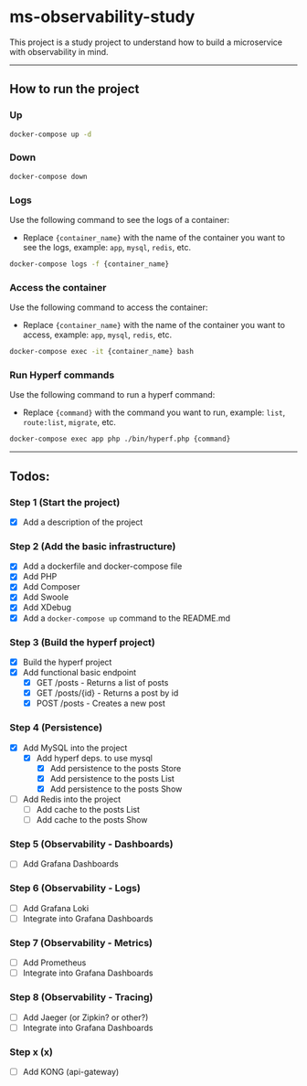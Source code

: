 # ms-observability-study

This project is a study project to understand how to build a microservice with observability in mind.

---

## How to run the project

### Up
```bash
docker-compose up -d
```

### Down
```bash
docker-compose down
```

### Logs
Use the following command to see the logs of a container:
- Replace `{container_name}` with the name of the container you want to see the logs, example: `app`, `mysql`, `redis`, etc.
```bash
docker-compose logs -f {container_name}
```

### Access the container
Use the following command to access the container:
- Replace `{container_name}` with the name of the container you want to access, example: `app`, `mysql`, `redis`, etc.
```bash
docker-compose exec -it {container_name} bash
```

### Run Hyperf commands
Use the following command to run a hyperf command:
- Replace `{command}` with the command you want to run, example: `list`, `route:list`, `migrate`, etc.
```bash
docker-compose exec app php ./bin/hyperf.php {command}
```

---

## Todos:

### Step 1 (Start the project)
- [x] Add a description of the project

### Step 2 (Add the basic infrastructure)
- [X] Add a dockerfile and docker-compose file
- [X] Add PHP
- [X] Add Composer
- [X] Add Swoole
- [X] Add XDebug
- [X] Add a `docker-compose up` command to the README.md

### Step 3 (Build the hyperf project)
- [X] Build the hyperf project
- [X] Add functional basic endpoint
  - [X] GET /posts - Returns a list of posts
  - [X] GET /posts/{id} - Returns a post by id
  - [X] POST /posts - Creates a new post

### Step 4 (Persistence)
- [X] Add MySQL into the project
  - [X] Add hyperf deps. to use mysql
    - [X] Add persistence to the posts Store
    - [X] Add persistence to the posts List
    - [X] Add persistence to the posts Show
- [ ] Add Redis into the project
  - [ ] Add cache to the posts List
  - [ ] Add cache to the posts Show

### Step 5 (Observability - Dashboards)
- [ ] Add Grafana Dashboards

### Step 6 (Observability - Logs)
- [ ] Add Grafana Loki
- [ ] Integrate into Grafana Dashboards

### Step 7 (Observability - Metrics)
- [ ] Add Prometheus
- [ ] Integrate into Grafana Dashboards

### Step 8 (Observability - Tracing)
- [ ] Add Jaeger (or Zipkin? or other?)
- [ ] Integrate into Grafana Dashboards

### Step x (x)
- [ ] Add KONG (api-gateway)
